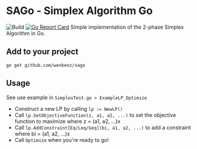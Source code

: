 # SAGo - Simplex Algorithm Go
![Build](https://github.com/wenbenz/sago/workflows/Build/badge.svg)
[![Go Report Card](https://goreportcard.com/badge/github.com/wenbenz/sago)](https://goreportcard.com/report/github.com/wenbenz/sago)
Simple implementation of the 2-phase Simplex Algorithm in Go.

## Add to your project
```go get github.com/wenbenz/sago```

## Usage
See use example in `SimplexTest.go > ExampleLP_Optimize`
- Construct a new LP by calling `lp := NewLP()`
- Call `lp.SetObjectiveFunction(z, a1, a2, ...)` to set the objective function to maximize where z = (a1, a2, ...)x
- Call `lp.AddConstraint[Eq/Leq/Geq](bi, a1, a2, ...)` to add a constraint where bi = (a1, a2, ...)x
- Call `Optimize` when you're ready to go!
